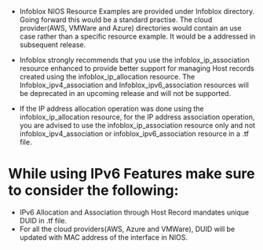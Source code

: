 * Infoblox NIOS Resource Examples are provided under Infoblox directory. Going forward this would be a standard practise. The cloud provider(AWS, VMWare and Azure) directories would contain an use case rather than a specific resource example. It would be a addressed in subsequent release.

* Infoblox strongly recommends that you use the infoblox_ip_association resource enhanced to provide better support for managing Host records created using the infoblox_ip_allocation resource. The Infoblox_ipv4_association and Infoblox_ipv6_association resources will be deprecated in an upcoming release and will not be supported.
* If the IP address allocation operation was done using the infoblox_ip_allocation resource, for the IP address association operation, you are advised to use the infoblox_ip_association resource only and not infoblox_ipv4_association or infoblox_ipv6_association resource in a .tf file.

# While using IPv6 Features make sure to consider the following:
* IPv6 Allocation and Association through Host Record mandates unique DUID in .tf file.
* For all the cloud providers(AWS, Azure and VMWare), DUID will be updated with MAC address of the interface in NIOS.
